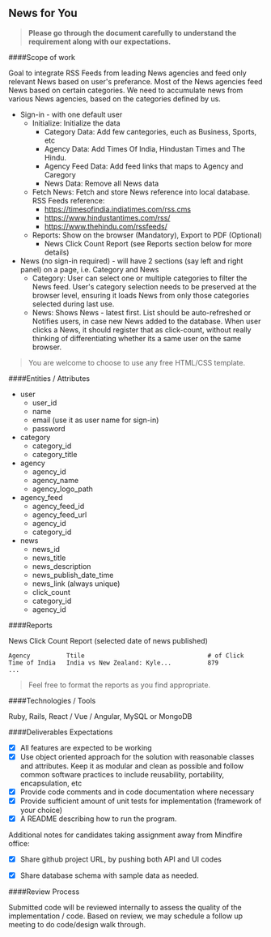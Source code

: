 ## News for You

> **Please go through the document carefully to understand the requirement along with our expectations.**

####Scope of work

Goal to integrate RSS Feeds from leading News agencies and feed only relevant News based on user's preferance. Most of the News agencies feed News based on certain categories. We need to accumulate news from various News agencies, based on the categories defined by us.

- Sign-in - with one default user
  - Initialize: Initialize the data
    - Category Data: Add few cantegories, euch as Business, Sports, etc
    - Agency Data: Add Times Of India, Hindustan Times and The Hindu.
    - Agency Feed Data: Add feed links that maps to Agency and Caregory
    - News Data: Remove all News data
  - Fetch News: Fetch and store News reference into local database. RSS Feeds reference:
    - https://timesofindia.indiatimes.com/rss.cms
    - https://www.hindustantimes.com/rss/
    - https://www.thehindu.com/rssfeeds/
  - Reports: Show on the browser (Mandatory), Export to PDF (Optional) 
    - News Click Count Report (see Reports section below for more details)
- News (no sign-in required) - will have 2 sections (say left and right panel) on a page, i.e. Category and News
  - Category: User can select one or multiple categories to filter the News feed. User's category selection needs to be preserved at the browser level, ensuring it loads News from only those categories selected during last use.
  - News: Shows News - latest first. List should be auto-refreshed or Notifies users, in case new News added to the database. When user clicks a News, it should register that as click-count, without really thinking of differentiating whether its a same user on the same browser.

> You are welcome to choose to use any free HTML/CSS template.



####Entities / Attributes

* user
  * user_id
  * name
  * email (use it as user name for sign-in)
  * password
* category
  * category_id
  * category_title
* agency
  * agency_id
  * agency_name
  * agency_logo_path
* agency_feed
  * agency_feed_id
  * agency_feed_url
  * agency_id
  * category_id
* news
  * news_id
  * news_title
  * news_description
  * news_publish_date_time
  * news_link (always unique)
  * click_count
  * category_id
  * agency_id



####Reports

News Click Count Report (selected date of news published)

```
Agency          Ttile                                  # of Click
Time of India   India vs New Zealand: Kyle...          879
...
```

> Feel free to format the reports as you find appropriate.



####Technologies / Tools

Ruby, Rails, React / Vue / Angular, MySQL or MongoDB



####Deliverables Expectations

- [x] All features are expected to be working
- [x] Use object oriented approach for the solution with reasonable classes and attributes. Keep it as modular and clean as possible and follow common software practices to include reusability, portability, encapsulation, etc
- [x] Provide code comments and in code documentation where necessary
- [x] Provide sufficient amount of unit tests for implementation (framework of your choice)
- [x] A README describing how to run the program.

Additional notes for candidates taking assignment away from Mindfire office:

- [x] Share github project URL, by pushing both API and UI codes
- [x] Share database schema with sample data as needed.



####Review Process

Submitted code will be reviewed internally to assess the quality of the implementation / code.
Based on review, we may schedule a follow up meeting to do code/design walk through.

